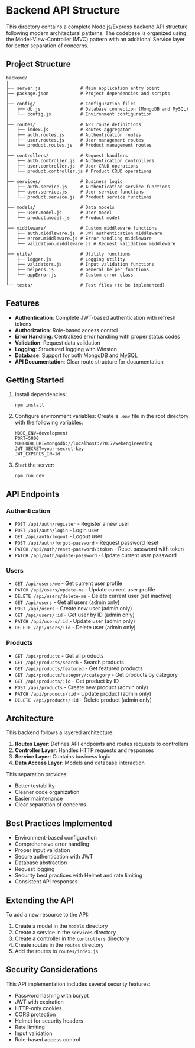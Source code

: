 # Backend API Structure

This directory contains a complete Node.js/Express backend API structure following modern architectural patterns. The codebase is organized using the Model-View-Controller (MVC) pattern with an additional Service layer for better separation of concerns.

## Project Structure

```
backend/
│
├── server.js               # Main application entry point
├── package.json            # Project dependencies and scripts
│
├── config/                 # Configuration files
│   ├── db.js               # Database connection (MongoDB and MySQL)
│   └── config.js           # Environment configuration
│
├── routes/                 # API route definitions
│   ├── index.js            # Routes aggregator
│   ├── auth.routes.js      # Authentication routes
│   ├── user.routes.js      # User management routes
│   └── product.routes.js   # Product management routes
│
├── controllers/            # Request handlers
│   ├── auth.controller.js  # Authentication controllers
│   ├── user.controller.js  # User CRUD operations
│   └── product.controller.js # Product CRUD operations
│
├── services/               # Business logic
│   ├── auth.service.js     # Authentication service functions
│   ├── user.service.js     # User service functions
│   └── product.service.js  # Product service functions
│
├── models/                 # Data models
│   ├── user.model.js       # User model
│   └── product.model.js    # Product model
│
├── middleware/             # Custom middleware functions
│   ├── auth.middleware.js  # JWT authentication middleware
│   ├── error.middleware.js # Error handling middleware
│   └── validation.middleware.js # Request validation middleware
│
├── utils/                  # Utility functions
│   ├── logger.js           # Logging utility
│   ├── validators.js       # Input validation functions
│   ├── helpers.js          # General helper functions
│   └── appError.js         # Custom error class
│
└── tests/                  # Test files (to be implemented)
```

## Features

- **Authentication**: Complete JWT-based authentication with refresh tokens
- **Authorization**: Role-based access control
- **Error Handling**: Centralized error handling with proper status codes
- **Validation**: Request data validation
- **Logging**: Structured logging with Winston
- **Database**: Support for both MongoDB and MySQL
- **API Documentation**: Clear route structure for documentation

## Getting Started

1. Install dependencies:

   ```
   npm install
   ```

2. Configure environment variables:
   Create a `.env` file in the root directory with the following variables:

   ```
   NODE_ENV=development
   PORT=5000
   MONGODB_URI=mongodb://localhost:27017/webengineering
   JWT_SECRET=your-secret-key
   JWT_EXPIRES_IN=1d
   ```

3. Start the server:
   ```
   npm run dev
   ```

## API Endpoints

### Authentication

- `POST /api/auth/register` - Register a new user
- `POST /api/auth/login` - Login user
- `GET /api/auth/logout` - Logout user
- `POST /api/auth/forgot-password` - Request password reset
- `PATCH /api/auth/reset-password/:token` - Reset password with token
- `PATCH /api/auth/update-password` - Update current user password

### Users

- `GET /api/users/me` - Get current user profile
- `PATCH /api/users/update-me` - Update current user profile
- `DELETE /api/users/delete-me` - Delete current user (set inactive)
- `GET /api/users` - Get all users (admin only)
- `POST /api/users` - Create new user (admin only)
- `GET /api/users/:id` - Get user by ID (admin only)
- `PATCH /api/users/:id` - Update user (admin only)
- `DELETE /api/users/:id` - Delete user (admin only)

### Products

- `GET /api/products` - Get all products
- `GET /api/products/search` - Search products
- `GET /api/products/featured` - Get featured products
- `GET /api/products/category/:category` - Get products by category
- `GET /api/products/:id` - Get product by ID
- `POST /api/products` - Create new product (admin only)
- `PATCH /api/products/:id` - Update product (admin only)
- `DELETE /api/products/:id` - Delete product (admin only)

## Architecture

This backend follows a layered architecture:

1. **Routes Layer**: Defines API endpoints and routes requests to controllers
2. **Controller Layer**: Handles HTTP requests and responses
3. **Service Layer**: Contains business logic
4. **Data Access Layer**: Models and database interaction

This separation provides:

- Better testability
- Cleaner code organization
- Easier maintenance
- Clear separation of concerns

## Best Practices Implemented

- Environment-based configuration
- Comprehensive error handling
- Proper input validation
- Secure authentication with JWT
- Database abstraction
- Request logging
- Security best practices with Helmet and rate limiting
- Consistent API responses

## Extending the API

To add a new resource to the API:

1. Create a model in the `models` directory
2. Create a service in the `services` directory
3. Create a controller in the `controllers` directory
4. Create routes in the `routes` directory
5. Add the routes to `routes/index.js`

## Security Considerations

This API implementation includes several security features:

- Password hashing with bcrypt
- JWT with expiration
- HTTP-only cookies
- CORS protection
- Helmet for security headers
- Rate limiting
- Input validation
- Role-based access control
